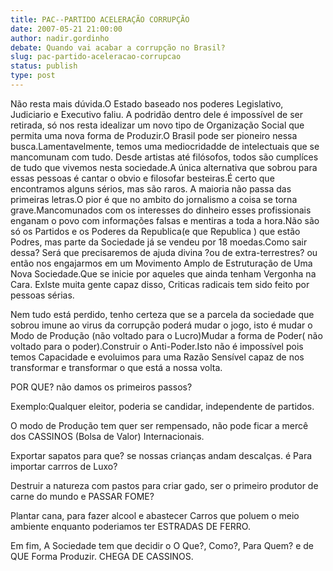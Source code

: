 ```yaml
---
title: PAC--PARTIDO ACELERAÇÃO CORRUPÇÃO
date: 2007-05-21 21:00:00
author: nadir.gordinho
debate: Quando vai acabar a corrupção no Brasil?
slug: pac-partido-aceleracao-corrupcao
status: publish 
type: post
---
```


Não resta mais dúvida.O Estado baseado nos poderes Legislativo, Judiciario e Executivo faliu. A podridão dentro dele é impossível de ser retirada, só nos resta idealizar um novo tipo de Organização Social que permita uma nova forma de Produzir.O Brasil pode ser pioneiro nessa busca.Lamentavelmente, temos uma mediocridadde de intelectuais que se mancomunam com tudo. Desde artistas até filósofos, todos são cumplíces de tudo que vivemos nesta sociedade.A única alternativa que sobrou para essas pessoas é cantar o obvio e filosofar besteiras.É certo que encontramos alguns sérios, mas são raros. A maioria não passa das primeiras letras.O pior é que no ambito do jornalismo a coisa se torna grave.Mancomunados com os interesses do dinheiro esses profissionais enganam o povo com informações falsas e mentiras a toda a hora.Não são só os Partidos e os Poderes da Republica(e que Republica ) que estão Podres, mas parte da Sociedade já se vendeu por 18 moedas.Como sair dessa? Será que precisaremos de ajuda divina ?ou de extra-terrestres? ou então nos engajarmos em um Movimento Amplo de Estruturação de Uma Nova Sociedade.Que se inicie por aqueles que ainda tenham Vergonha na Cara. ExIste muita gente capaz disso, Criticas radicais tem sido feito por pessoas sérias.  

Nem tudo está perdido, tenho certeza que se a parcela da sociedade que sobrou imune ao virus da corrupção poderá mudar o jogo, isto é mudar o Modo de Produção (não voltado para o Lucro)Mudar a forma de Poder( não voltado para o poder).Construir o Anti-Poder.Isto não é impossível pois temos Capacidade e evoluimos para uma Razão Sensível capaz de nos transformar e transformar o que está a nossa volta.  

POR QUE? não damos os primeiros passos?  

Exemplo:Qualquer eleitor, poderia se candidar, independente de partidos.  

O modo de Produção tem quer ser rempensado, não pode ficar a mercê dos CASSINOS (Bolsa de Valor) Internacionais.  

Exportar sapatos para que? se nossas crianças andam descalças. é Para importar carrros de Luxo?  

Destruir a natureza com pastos para criar gado, ser o primeiro produtor de carne do mundo e PASSAR FOME?  

Plantar cana, para fazer alcool e abastecer Carros que poluem o meio ambiente enquanto poderiamos ter ESTRADAS DE FERRO.  

Em fim, A Sociedade tem que decidir o O Que?, Como?, Para Quem? e de QUE Forma Produzir. CHEGA DE CASSINOS.
